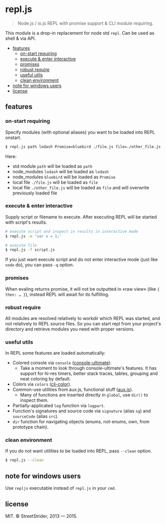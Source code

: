 # repl.js
> Node.js / io.js REPL with promise support & CLI module requiring.

This module is a drop-in replacement for node std `repl`. Can be used as shell & via API.

<!-- START doctoc generated TOC please keep comment here to allow auto update -->
<!-- DON'T EDIT THIS SECTION, INSTEAD RE-RUN doctoc TO UPDATE -->


- [features](#features)
  - [on-start requiring](#on-start-requiring)
  - [execute & enter interactive](#execute-&-enter-interactive)
  - [promises](#promises)
  - [robust require](#robust-require)
  - [useful utils](#useful-utils)
  - [clean environment](#clean-environment)
- [note for windows users](#note-for-windows-users)
- [license](#license)

<!-- END doctoc generated TOC please keep comment here to allow auto update -->

## features
### on-start requiring
Specify modules (with optional aliases) you want to be loaded into REPL onstart.
```sh
$ repl.js path lodash Promise=bluebird ./file.js file=./other_file.js
```
Here:
 * std module `path` will be loaded as `path`
 * node_modules `lodash` will be loaded as `lodash`
 * node_modules `bluebird` will be loaded as `Promise`
 * local file `./file.js` will be loaded as `file`
 * local file `./other_file.js` will be loaded as `file` and will overwrite previously loaded file

### execute & enter interactive
Supply script or filename to execute. After executing REPL will be started with script's results.
```sh
# execute script and inspect in results in interactive mode
$ repl.js -e 'var x = 1;'

# execute file
$ repl.js -f script.js
```
If you just want execute script and do not enter interactive mode (just like `node` do), you can pass `-q` option.

### promises
When evaling returns promise, it will not be outputted in «raw view» (like `{ then: … }`), instead REPL will await for its fulfilling.

### robust require
All modules are resolved relatively to workdir which REPL was started, and not relatively to REPL source files. So you can start repl from your project's directory and retrieve modules you need with proper versions.

### useful utils
In REPL some features are loaded automatically:
* Colored console via `console` ([console-ultimate](https://www.npmjs.com/package/console-ultimate)).
  * Take a moment to look through console-ultimate's features. It has support for hi-res timers, better stack traces, tables, grouping and neat coloring by default.
* Colors via `colors` ([cli-color](https://www.npmjs.com/package/cli-color)).
* Common-use utilities from aux.js, functional stuff ([aux.js](https://www.npmjs.org/package/aux.js)).
  * Many of functions are inserted directly in `global`, use `dir()` to inspect them.
* Partially-applicated `log` function via `logpart`.
* Function's signatures and source code via `signature` (alias `sg`) and `sourceCode` (alias `src`).
* `dir` function for navigating objects (enums, not-enums, own, from prototype chain).

### clean environment
If you do not want utilities to be loaded into REPL, pass `--clean` option.
```sh
$ repl.js --clean
```

## note for windows users
Use `repljs` executable instead of `repl.js` in your `cmd`.

## license
MIT.
© StreetStrider, 2013 — 2015.
